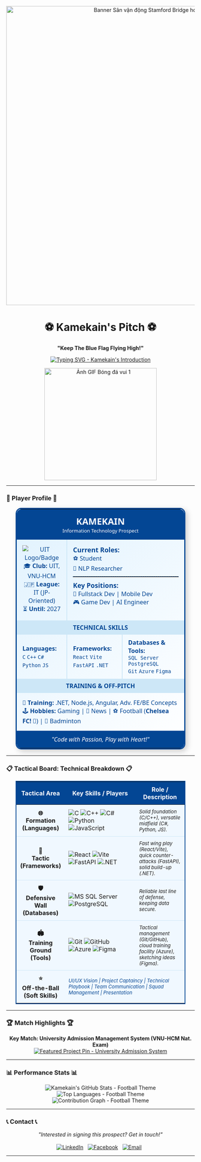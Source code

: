 <p align="center">
  <img src="URL_TO_YOUR_CHELSEA_BANNER.gif" alt="Banner Sân vận động Stamford Bridge hoặc Chelsea" width="800"/>
  </p>

<div align="center">
  <h1>⚽ Kamekain's Pitch ⚽</h1>
  <p><strong>"Keep The Blue Flag Flying High!"</strong></p>
</div>

<p align="center">
  <a href="https://git.io/typing-svg">
    <img src="https://readme-typing-svg.demolab.com?font=Fira+Code&pause=1000&color=034694&center=true&vCenter=true&width=435&lines=IT+Student+%40+UIT%2C+VNU-HCM;Future+Fullstack+%26+Mobile+Dev;Game+Development+Playmaker;AI+%26+NLP+Strategist;Bleeds+Blue+%23CFC" alt="Typing SVG - Kamekain's Introduction" />
  </a>
</p>

<p align="center">
  <img src="URL_TO_YOUR_FOOTBALL_GIF_1.gif" width="300" alt="Ảnh GIF Bóng đá vui 1"/>
  </p>

---

### 🔵 Player Profile 🔵

<div align="center">
<table style="border: 3px solid #034694; border-radius: 15px; background: linear-gradient(135deg, #e0f2fe 0%, #ffffff 100%); color: #034694; width: 600px; max-width: 90%; box-shadow: 5px 5px 15px rgba(0,0,0,0.2); font-family: 'Segoe UI', Tahoma, Geneva, Verdana, sans-serif;">
  <tr style="background-color: #034694; color: white;">
    <td colspan="3" align="center" style="padding: 15px; border-top-left-radius: 12px; border-top-right-radius: 12px;">
      <h2 style="margin: 0; font-weight: bold;">KAMEKAIN</h2>
      <span style="font-size: small;">Information Technology Prospect</span>
    </td>
  </tr>
  <tr>
    <td align="center" style="padding: 15px; width: 30%; border-right: 2px solid #cde7f7;">
      <img src="https://img.shields.io/badge/-UIT_VNUHCM-034694?style=flat&logo=data:image/svg+xml;base64,..." alt="UIT Logo/Badge" /> <br/>
      🎓 <strong>Club:</strong> UIT, VNU-HCM<br/>
      🇯🇵 <strong>League:</strong> IT (JP-Oriented)<br/>
      ⏳ <strong>Until:</strong> 2027
    </td>
    <td colspan="2" style="padding: 15px; vertical-align: top;">
      <strong style="font-size: 1.1em;">Current Roles:</strong><br/>
      ⚽️ Student <br/>
      🧠 NLP Researcher <br/>
      <hr style="border-top: 1px dashed #034694; margin: 10px 0;">
      <strong style="font-size: 1.1em;">Key Positions:</strong><br/>
      🥅 Fullstack Dev | Mobile Dev<br/>
      🎮 Game Dev | AI Engineer
    </td>
  </tr>
  <tr style="background-color: #cde7f7;">
     <td colspan="3" align="center" style="padding: 8px; font-weight: bold;">TECHNICAL SKILLS</td>
  </tr>
  <tr>
    <td style="padding: 10px 15px; border-right: 2px solid #cde7f7;">
      <strong>Languages:</strong><br/>
      <code>C</code> <code>C++</code>
      <code>C#</code> <code>Python</code> <code>JS</code>
    </td>
    <td style="padding: 10px 15px; border-right: 2px solid #cde7f7;">
      <strong>Frameworks:</strong><br/>
      <code>React</code> <code>Vite</code><br/>
      <code>FastAPI</code> <code>.NET</code>
    </td>
    <td style="padding: 10px 15px;">
      <strong>Databases & Tools:</strong><br/>
      <code>SQL Server</code> <code>PostgreSQL</code><br/>
      <code>Git</code> <code>Azure</code> <code>Figma</code>
    </td>
  </tr>
   <tr style="background-color: #cde7f7;">
     <td colspan="3" align="center" style="padding: 8px; font-weight: bold;">TRAINING & OFF-PITCH</td>
  </tr>
  <tr>
     <td colspan="3" style="padding: 15px;">
       💪 <strong>Training:</strong> .NET, Node.js, Angular, Adv. FE/BE Concepts<br/>
       🕹️ <strong>Hobbies:</strong> Gaming | 📰 News | ⚽ Football (<strong>Chelsea FC!</strong> 💙) | 🏸 Badminton
     </td>
  </tr>
  <tr>
    <td colspan="3" align="center" style="background-color: #034694; color: white; padding: 12px; border-bottom-left-radius: 12px; border-bottom-right-radius: 12px; font-style: italic;">
      "Code with Passion, Play with Heart!"
    </td>
  </tr>
</table>
</div>

---

### 📋 Tactical Board: Technical Breakdown 📋

<div align="center">
<table style="border: 2px solid #034694; border-collapse: collapse; width: 90%; max-width: 800px; background-color: #f0f8ff;">
  <thead>
    <tr style="background-color: #034694; color: white;">
      <th style="padding: 10px; width: 25%;">Tactical Area</th>
      <th style="padding: 10px; width: 45%;">Key Skills / Players</th>
      <th style="padding: 10px; width: 30%;">Role / Description</th>
    </tr>
  </thead>
  <tbody>
    <tr style="border-bottom: 1px solid #cde7f7;">
      <td style="padding: 10px; text-align: center; font-weight: bold;">🌐<br/>Formation<br/>(Languages)</td>
      <td style="padding: 10px;">
        <img src="https://img.shields.io/badge/C-A8B9CC?style=flat&logo=c&logoColor=white" alt="C"/>
        <img src="https://img.shields.io/badge/C++-00599C?style=flat&logo=cplusplus&logoColor=white" alt="C++"/>
        <img src="https://img.shields.io/badge/C%23-239120?style=flat&logo=c-sharp&logoColor=white" alt="C#"/>
        <img src="https://img.shields.io/badge/Python-3776AB?style=flat&logo=python&logoColor=white" alt="Python"/>
        <img src="https://img.shields.io/badge/JavaScript-F7DF1E?style=flat&logo=javascript&logoColor=black" alt="JavaScript"/>
      </td>
      <td style="padding: 10px; font-size: small;"><i>Solid foundation (C/C++), versatile midfield (C#, Python, JS).</i></td>
    </tr>
    <tr style="border-bottom: 1px solid #cde7f7;">
      <td style="padding: 10px; text-align: center; font-weight: bold;">🎯<br/>Tactic<br/>(Frameworks)</td>
      <td style="padding: 10px;">
        <img src="https://img.shields.io/badge/React-20232A?style=flat&logo=react&logoColor=61DAFB" alt="React"/>
        <img src="https://img.shields.io/badge/Vite-646CFF?style=flat&logo=vite&logoColor=white" alt="Vite"/>
        <img src="https://img.shields.io/badge/FastAPI-009688?style=flat&logo=fastapi&logoColor=white" alt="FastAPI"/>
        <img src="https://img.shields.io/badge/.NET-512BD4?style=flat&logo=dotnet&logoColor=white" alt=".NET"/>
      </td>
      <td style="padding: 10px; font-size: small;"><i>Fast wing play (React/Vite), quick counter-attacks (FastAPI), solid build-up (.NET).</i></td>
    </tr>
    <tr style="border-bottom: 1px solid #cde7f7;">
      <td style="padding: 10px; text-align: center; font-weight: bold;">🛡️<br/>Defensive Wall<br/>(Databases)</td>
      <td style="padding: 10px;">
        <img src="https://img.shields.io/badge/MS_SQL_Server-CC2927?style=flat&logo=microsoft%20sql%20server&logoColor=white" alt="MS SQL Server"/>
        <img src="https://img.shields.io/badge/PostgreSQL-4169E1?style=flat&logo=postgresql&logoColor=white" alt="PostgreSQL"/>
      </td>
      <td style="padding: 10px; font-size: small;"><i>Reliable last line of defense, keeping data secure.</i></td>
    </tr>
    <tr style="border-bottom: 1px solid #cde7f7;">
      <td style="padding: 10px; text-align: center; font-weight: bold;">🏟️<br/>Training Ground<br/>(Tools)</td>
      <td style="padding: 10px;">
        <img src="https://img.shields.io/badge/Git-F05032?style=flat&logo=git&logoColor=white" alt="Git"/>
        <img src="https://img.shields.io/badge/GitHub-181717?style=flat&logo=github&logoColor=white" alt="GitHub"/>
        <img src="https://img.shields.io/badge/Azure-0078D4?style=flat&logo=microsoftazure&logoColor=white" alt="Azure"/>
        <img src="https://img.shields.io/badge/Figma-F24E1E?style=flat&logo=figma&logoColor=white" alt="Figma"/>
      </td>
      <td style="padding: 10px; font-size: small;"><i>Tactical management (Git/GitHub), cloud training facility (Azure), sketching ideas (Figma).</i></td>
    </tr>
    <tr>
      <td style="padding: 10px; text-align: center; font-weight: bold;">⭐<br/>Off-the-Ball<br/>(Soft Skills)</td>
      <td colspan="2" style="padding: 10px; font-size: small; color: #034694;">
        <i>UI/UX Vision | Project Captaincy | Technical Playbook | Team Communication | Squad Management | Presentation</i>
      </td>
    </tr>
  </tbody>
</table>
</div>

---

### 🏆 Match Highlights 🏆

<p align="center">
  <strong>Key Match: University Admission Management System (VNU-HCM Nat. Exam)</strong><br/>
  <a href="https://github.com/Kamekain/VNUHCM-UNIGATE"> <img src="https://github-readme-stats.vercel.app/api/pin/?username=Kamekain&repo=VNUHCM-UNIGATE&theme=radical&show_owner=true&icon_color=034694&title_color=034694&text_color=ffffff&bg_color=89cff0" alt="Featured Project Pin - University Admission System"/>
    </a>
  <br/>
</p>

---

### 📊 Performance Stats 📊

<p align="center">
  <img src="https://github-readme-stats.vercel.app/api?username=Kamekain&show_icons=true&theme=radical&include_all_commits=true&count_private=true&hide_border=true&rank_icon=github&icon_color=034694&title_color=034694&text_color=ffffff&bg_color=89cff0" alt="Kamekain's GitHub Stats - Football Theme" />
  <br/>
  <img src="https://github-readme-stats.vercel.app/api/top-langs/?username=Kamekain&layout=compact&langs_count=8&theme=radical&hide_border=true&icon_color=034694&title_color=034694&text_color=ffffff&bg_color=89cff0" alt="Top Languages - Football Theme" />
  <br/>
  <img src="https://github-readme-activity-graph.vercel.app/graph?username=Kamekain&bg_color=e0f2fe&color=034694&line=034694&point=0284c7&area=true&hide_border=true&theme=react" alt="Contribution Graph - Football Theme"/>
   </p>

---

### 📞 Contact 📞

<p align="center">
  <em>"Interested in signing this prospect? Get in touch!"</em><br/><br/>
  <a href="https://linkedin.com/in/kamekain" target="_blank"><img src="https://img.shields.io/badge/LinkedIn-%230077B5.svg?&style=for-the-badge&logo=linkedin&logoColor=white" alt="LinkedIn"/></a>&nbsp;&nbsp;
  <a href="https://facebook.com/kamekain" target="_blank"><img src="https://img.shields.io/badge/Facebook-%231877F2.svg?&style=for-the-badge&logo=facebook&logoColor=white" alt="Facebook"/></a>&nbsp;&nbsp;
  <a href="mailto:23520560@gm.uit.edu.vn"><img src="https://img.shields.io/badge/Email-%23D14836.svg?&style=for-the-badge&logo=gmail&logoColor=white" alt="Email"/></a>&nbsp;&nbsp;
  </p>

---


